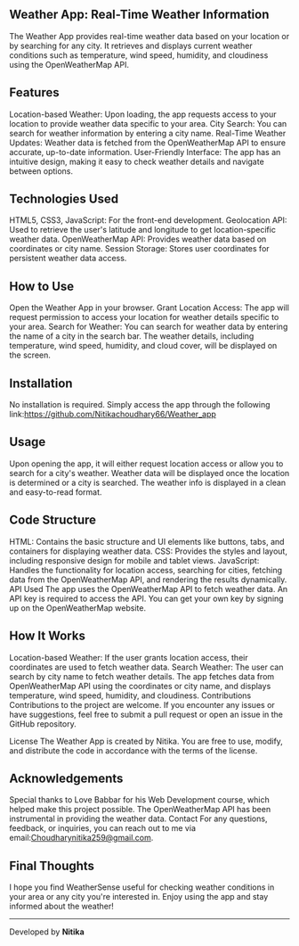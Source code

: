 ## Weather App: Real-Time Weather Information
The Weather App provides real-time weather data based on your location or by searching for any city. It retrieves and displays current weather conditions such as temperature, wind speed, humidity, and cloudiness using the OpenWeatherMap API.



## Features
Location-based Weather: Upon loading, the app requests access to your location to provide weather data specific to your area.
City Search: You can search for weather information by entering a city name.
Real-Time Weather Updates: Weather data is fetched from the OpenWeatherMap API to ensure accurate, up-to-date information.
User-Friendly Interface: The app has an intuitive design, making it easy to check weather details and navigate between options.
## Technologies Used
HTML5, CSS3, JavaScript: For the front-end development.
Geolocation API: Used to retrieve the user's latitude and longitude to get location-specific weather data.
OpenWeatherMap API: Provides weather data based on coordinates or city name.
Session Storage: Stores user coordinates for persistent weather data access.
## How to Use
Open the Weather App in your browser.
Grant Location Access: The app will request permission to access your location for weather details specific to your area.
Search for Weather: You can search for weather data by entering the name of a city in the search bar.
The weather details, including temperature, wind speed, humidity, and cloud cover, will be displayed on the screen.
 ## Installation
No installation is required. Simply access the app through the following link:https://github.com/Nitikachoudhary66/Weather_app



## Usage
Upon opening the app, it will either request location access or allow you to search for a city's weather.
Weather data will be displayed once the location is determined or a city is searched.
The weather info is displayed in a clean and easy-to-read format.

## Code Structure
HTML: Contains the basic structure and UI elements like buttons, tabs, and containers for displaying weather data.
CSS: Provides the styles and layout, including responsive design for mobile and tablet views.
JavaScript: Handles the functionality for location access, searching for cities, fetching data from the OpenWeatherMap API, and rendering the results dynamically.
API Used
The app uses the OpenWeatherMap API to fetch weather data. An API key is required to access the API. You can get your own key by signing up on the OpenWeatherMap website.

## How It Works
Location-based Weather: If the user grants location access, their coordinates are used to fetch weather data.
Search Weather: The user can search by city name to fetch weather details.
The app fetches data from OpenWeatherMap API using the coordinates or city name, and displays temperature, wind speed, humidity, and cloudiness.
Contributions
Contributions to the project are welcome. If you encounter any issues or have suggestions, feel free to submit a pull request or open an issue in the GitHub repository.

License
The Weather App is created by Nitika. You are free to use, modify, and distribute the code in accordance with the terms of the license.

## Acknowledgements
Special thanks to Love Babbar for his Web Development course, which helped make this project possible.
The OpenWeatherMap API has been instrumental in providing the weather data.
Contact
For any questions, feedback, or inquiries, you can reach out to me via email:Choudharynitika259@gmail.com.
## Final Thoughts

I hope you find WeatherSense useful for checking weather conditions in your area or any city you're interested in. Enjoy using the app and stay informed about the weather!

---
Developed by **Nitika**
